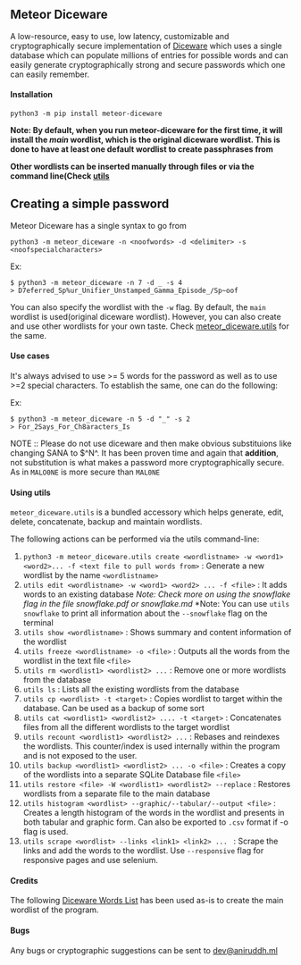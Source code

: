 ## Meteor Diceware 
A low-resource, easy to use, low latency, customizable and cryptographically secure implementation of [Diceware](https://en.wikipedia.org/wiki/Diceware) which uses a single database which can populate millions of entries for possible words and can easily generate cryptographically strong and secure passwords which one can easily remember. 

#### Installation 

```
python3 -m pip install meteor-diceware
```

**Note: By default, when you run meteor-diceware for the first time, it will install the _main_ wordlist, which is the original diceware wordlist. This is done to have at least one default wordlist to create passphrases from** 

**Other wordlists can be inserted manually through files or via the command line(Check [utils](#utils)** 

## Creating a simple password 

Meteor Diceware has a single syntax to go from

```
python3 -m meteor_diceware -n <noofwords> -d <delimiter> -s <noofspecialcharacters> 
```

Ex:
```
$ python3 -m meteor_diceware -n 7 -d _ -s 4 
> D7eferred_Sp%ur_Unifier_Unstamped_Gamma_Episode_/Sp~oof
```

You can also specify the wordlist with the `-w` flag. By default, the `main` wordlist is used(original diceware wordlist). However, you can also create and use other wordlists for your own taste. Check [meteor_diceware.utils](#utils) for the same.  

#### Use cases 

It's always advised to use >= 5 words for the password as well as to use >=2 special characters. To establish the same, one can do the following:

Ex: 
```
$ python3 -m meteor_diceware -n 5 -d "_" -s 2 
> For_2Says_For_Ch8aracters_Is  
```

NOTE :: Please do not use diceware and then make obvious substituions like changing SANA to $^N^. It has been proven time and again that **addition**, not substitution is what makes a password more cryptographically secure. As in `MALO0NE` is more secure than `MAL0NE`

#### <a name="utils">Using utils</a> 

`meteor_diceware.utils` is a bundled accessory which helps generate, edit, delete, concatenate, backup and maintain wordlists. 

The following actions can be performed via the utils command-line:

1. `python3 -m meteor_diceware.utils create <wordlistname> -w <word1> <word2>... -f <text file to pull words from>` : Generate a new wordlist by the name `<wordlistname>`
2. `utils edit <wordlistname> -w <word1> <word2> ... -f <file>` : It adds words to an existing database 
*Note: Check more on using the snowflake flag in the file snowflake.pdf or snowflake.md*
*Note: You can use `utils snowflake` to print all information about the `--snowflake` flag on the terminal 
3. `utils show <wordlistname>` : Shows summary and content information of the wordlist 
4. `utils freeze <wordlistname> -o <file>` : Outputs all the words from the wordlist in the text file `<file>`
5. `utils rm <wordlist1> <wordlist2> ...` : Remove one or more wordlists from the database
6. `utils ls` : Lists all the existing wordlists from the database
7. `utils cp <wordlist> -t <target>` : Copies wordlist to target within the database. Can be used as a backup of some sort
8. `utils cat <wordlist1> <wordlist2> .... -t <target>` : Concatenates files from all the different wordlists to the target wordlist
9. `utils recount <wordlist1> <wordlist2> ...` : Rebases and reindexes the wordlists. This counter/index is used internally within the program and is not exposed to the user.
10.  `utils backup <wordlist1> <wordlist2> ... -o <file>` : Creates a copy of the wordlists into a separate SQLite Database file `<file>`
11.  `utils restore <file> -W <wordlist1> <wordlist2> --replace` : Restores wordlists from a separate file to the main database 
12.  `utils histogram <wordlist> --graphic/--tabular/--output <file>` : Creates a length histogram of the words in the wordlist and presents in both tabular and graphic form. Can also be exported to `.csv` format if -o flag is used.
13. `utils scrape <wordlist> --links <link1> <link2> ... ` : Scrape the links and add the words to the wordlist. Use `--responsive` flag for responsive pages and use selenium. 

#### Credits 

The following [Diceware Words List](https://www.eff.org/files/2016/07/18/eff_large_wordlist.txt) has been used as-is to create the main wordlist of the program. 

#### Bugs 

Any bugs or cryptographic suggestions can be sent to [dev@aniruddh.ml](mailto:dev@aniruddh.ml)  